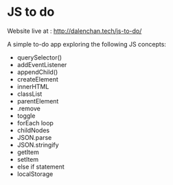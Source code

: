 # JS to do 

Website live at : http://dalenchan.tech/js-to-do/

A simple to-do app exploring the following JS concepts: 

- querySelector()
- addEventListener 
- appendChild()
- createElement 
- innerHTML
- classList
- parentElement
- .remove 
- toggle
- forEach loop 
- childNodes 
- JSON.parse 
- JSON.stringify
- getItem
- setItem
- else if statement 
- localStorage
